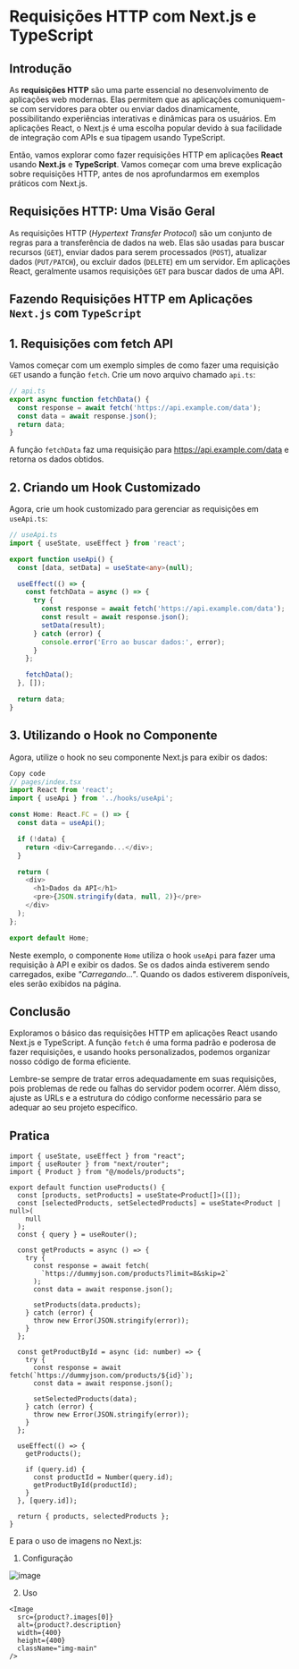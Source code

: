 # Requisições HTTP com Next.js e TypeScript

## Introdução

As **requisições HTTP** são uma parte essencial no desenvolvimento de aplicações web modernas. Elas permitem que as aplicações comuniquem-se com servidores para obter ou enviar dados dinamicamente, possibilitando experiências interativas e dinâmicas para os usuários. Em aplicações React, o Next.js é uma escolha popular devido à sua facilidade de integração com APIs e sua tipagem usando TypeScript.

Então, vamos explorar como fazer requisições HTTP em aplicações **React** usando **Next.js** e **TypeScript**. Vamos começar com uma breve explicação sobre requisições HTTP, antes de nos aprofundarmos em exemplos práticos com Next.js.

## Requisições HTTP: Uma Visão Geral

As requisições HTTP (_Hypertext Transfer Protocol_) são um conjunto de regras para a transferência de dados na web. Elas são usadas para buscar recursos (`GET`), enviar dados para serem processados (`POST`), atualizar dados (`PUT/PATCH`), ou excluir dados (`DELETE`) em um servidor. Em aplicações React, geralmente usamos requisições `GET` para buscar dados de uma API.

## Fazendo Requisições HTTP em Aplicações `Next.js` com `TypeScript`

## 1. Requisições com fetch API

Vamos começar com um exemplo simples de como fazer uma requisição `GET` usando a função `fetch`. Crie um novo arquivo chamado `api.ts`:

```typescript
// api.ts
export async function fetchData() {
  const response = await fetch('https://api.example.com/data');
  const data = await response.json();
  return data;
}
```

A função `fetchData` faz uma requisição para <https://api.example.com/data> e retorna os dados obtidos.

## 2. Criando um Hook Customizado

Agora, crie um hook customizado para gerenciar as requisições em `useApi.ts`:

```typescript
// useApi.ts
import { useState, useEffect } from 'react';

export function useApi() {
  const [data, setData] = useState<any>(null);

  useEffect(() => {
    const fetchData = async () => {
      try {
        const response = await fetch('https://api.example.com/data');
        const result = await response.json();
        setData(result);
      } catch (error) {
        console.error('Erro ao buscar dados:', error);
      }
    };

    fetchData();
  }, []);

  return data;
}
```

## 3. Utilizando o Hook no Componente

Agora, utilize o hook no seu componente Next.js para exibir os dados:

```typescript
Copy code
// pages/index.tsx
import React from 'react';
import { useApi } from '../hooks/useApi';

const Home: React.FC = () => {
  const data = useApi();

  if (!data) {
    return <div>Carregando...</div>;
  }

  return (
    <div>
      <h1>Dados da API</h1>
      <pre>{JSON.stringify(data, null, 2)}</pre>
    </div>
  );
};

export default Home;
```

Neste exemplo, o componente `Home` utiliza o hook `useApi` para fazer uma requisição à API e exibir os dados. Se os dados ainda estiverem sendo carregados, exibe _"Carregando..."_. Quando os dados estiverem disponíveis, eles serão exibidos na página.

## Conclusão

Exploramos o básico das requisições HTTP em aplicações React usando Next.js e TypeScript. A função `fetch` é uma forma padrão e poderosa de fazer requisições, e usando hooks personalizados, podemos organizar nosso código de forma eficiente.

Lembre-se sempre de tratar erros adequadamente em suas requisições, pois problemas de rede ou falhas do servidor podem ocorrer. Além disso, ajuste as URLs e a estrutura do código conforme necessário para se adequar ao seu projeto específico.

## Pratica

```tsx
import { useState, useEffect } from "react";
import { useRouter } from "next/router";
import { Product } from "@/models/products";

export default function useProducts() {
  const [products, setProducts] = useState<Product[]>([]);
  const [selectedProducts, setSelectedProducts] = useState<Product | null>(
    null
  );
  const { query } = useRouter();

  const getProducts = async () => {
    try {
      const response = await fetch(
        `https://dummyjson.com/products?limit=8&skip=2`
      );
      const data = await response.json();

      setProducts(data.products);
    } catch (error) {
      throw new Error(JSON.stringify(error));
    }
  };

  const getProductById = async (id: number) => {
    try {
      const response = await fetch(`https://dummyjson.com/products/${id}`);
      const data = await response.json();

      setSelectedProducts(data);
    } catch (error) {
      throw new Error(JSON.stringify(error));
    }
  };

  useEffect(() => {
    getProducts();

    if (query.id) {
      const productId = Number(query.id);
      getProductById(productId);
    }
  }, [query.id]);

  return { products, selectedProducts };
}

```
E para o uso de imagens no Next.js:

1. Configuração

![image](https://github.com/profalves/Tech-Empower---Trilha-React/assets/2893710/c119c1e5-4142-4377-abb5-d9adfb664ac7)

2. Uso

```tsx
<Image
  src={product?.images[0]}
  alt={product?.description}
  width={400}
  height={400}
  className="img-main"
/>
```

